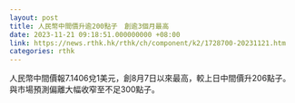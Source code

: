 ```yaml
---
layout: post
title: 人民幣中間價升逾200點子　創逾3個月最高
date: 2023-11-21 09:18:51.000000000 +08:00
link: https://news.rthk.hk/rthk/ch/component/k2/1728700-20231121.htm
categories: rthk
---
```


人民幣中間價報7.1406兌1美元，創8月7日以來最高，較上日中間價升206點子。與市場預測偏離大幅收窄至不足300點子。
